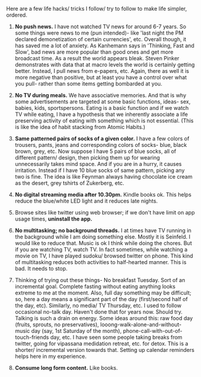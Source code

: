 Here are a few life hacks/ tricks I follow/ try to follow to make life simpler, ordered.

1. **No push news.** I have not watched TV news for around 6-7 years. So some things were news to me (pun intended)- like 'last night the PM declared demonetization of certain currencies', etc. Overall though, it has saved me a lot of anxiety. As Kanhemann says in 'Thinking, Fast and Slow', bad news are more popular than good ones and get more broadcast time. As a result the world appears bleak. Steven Pinker demonstrates with data that at macro levels the world is certainly getting better. Instead, I pull news from e-papers, etc. Again, there as well it is more negative than positive, but at least you have a control over what you pull- rather than some items getting bombarded at you.

2. **No TV during meals.** We have associative memories. And that is why some advertisements are targeted at some basic functions, ideas- sex, babies, kids, sportspersons. Eating is a basic function and if we watch TV while eating, I have a hypothesis that we inherently associate a life preserving activity of eating with something which is not essential. (This is like the idea of habit stacking from Atomic Habits.)

3. **Same patterned pairs of socks of a given color.** I have a few colors of trousers, pants, jeans and corresponding colors of socks- blue, black brown, grey, etc. Now suppose I have 5 pairs of blue socks, all of different pattern/ design, then picking them up for wearing unnecessarily takes mind space. And if you are in a hurry, it causes irritation. Instead if I have 10 blue socks of same pattern, picking any two is fine. The idea is like Feynman always having chocolate ice cream as the desert, grey tshirts of Zukerberg, etc.

4. **No digital streaming media after 10.30pm.** Kindle books ok. This helps reduce the blue/white LED light and it reduces late nights.

5. Browse sites like twitter using web browser; if we don't have limit on app usage times, **uninstall the app.**

6. **No multitasking; no background threads.** I at times have TV running in the background while I am doing something else. Mostly it is Seinfeld. I would like to reduce that. Music is ok I think while doing the chores. But if you are watching TV, watch TV. In fact sometimes, while watching a movie on TV, I have played sudoku/ browsed twitter on phone. This kind of multitasking reduces both activities to half-hearted manner. This is bad. It needs to stop.

7. Thinking of trying out these things- No breakfast Tuesday. Sort of an incremental goal. Complete fasting without eating anything looks extreme to me at the moment. Also, full day something may be difficult; so, here a day means a significant part of the day (first/second half of the day, etc). Similarly, no media/ TV Thursday, etc. I used to follow occasional no-talk day. Haven't done that for years now. Should try. Talking is such a drain on energy. Some ideas around this: raw food day (fruits, sprouts, no preservatives), looong-walk-alone-and-without-music day (say, 1st Saturday of the month), phone-call-with-out-of-touch-friends day, etc. I have seen some people taking breaks from twitter, going for vipassana medidation retreat, etc. for detox. This is a shorter/ incremental version towards that. Setting up calendar reminders helps here in my experience.

8. **Consume long form content.** Like books.